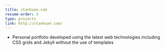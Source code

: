 ```yaml
---
title: stanhuan.com
resume-order: 3
type: projects
link: http://stanhuan.com/
---
```

- Personal portfolio developed using the latest web technologies including CSS grids and Jekyll without the use of templates